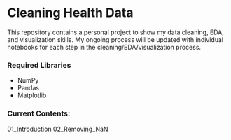 # Cleaning Health Data
This repository contains a personal project to show my data cleaning, EDA, and visualization skills. My ongoing process will be updated with individual notebooks for each step in the cleaning/EDA/visualization process. 

### Required Libraries
  - NumPy
  - Pandas
  - Matplotlib

### Current Contents:
01_Introduction
02_Removing_NaN
